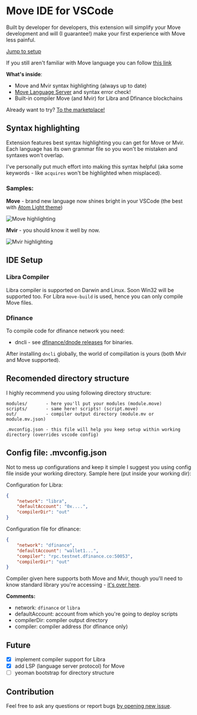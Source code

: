 # Move IDE for VSCode

Built by developer for developers, this extension will simplify your Move development and will (I guarantee!) make your first experience with Move less painful.

[Jump to setup](#setup)

If you still aren't familiar with Move language you can follow [this link](https://developers.libra.org/docs/move-paper)

**What's inside**:

- Move and Mvir syntax highlighting (always up to date)
- [Move Language Server](https://github.com/dfinance/move-language-server) and syntax error check!
- Built-in compiler Move (and Mvir) for Libra and Dfinance blockchains

Already want to try? [To the marketplace!](https://marketplace.visualstudio.com/items?itemName=damirka.move-ide)

## Syntax highlighting

Extension features best syntax highlighting you can get for Move or Mvir. Each language has its own grammar file so you won't be mistaken and syntaxes won't overlap.

I've personally put much effort into making this syntax helpful (aka some keywords - like `acquires` won't be highlighted when misplaced).

### Samples:

**Move** - brand new language now shines bright in your VSCode (the best with [Atom Light theme](https://marketplace.visualstudio.com/items?itemName=akamud.vscode-theme-onelight))

![Move highlighting](https://raw.githubusercontent.com/damirka/vscode-move-ide/master/img/move.highlight.jpg)

**Mvir** - you should know it well by now.

![Mvir highlighting](https://raw.githubusercontent.com/damirka/vscode-move-ide/master/img/mvir.highlight.jpg)

<a name="setup"></a>

## IDE Setup

### Libra Compiler

Libra compiler is supported on Darwin and Linux. Soon Win32 will be supported too.
For Libra `move-build` is used, hence you can only compile Move files.

### Dfinance

To compile code for dfinance network you need:
- dncli - see [dfinance/dnode releases](https://github.com/dfinance/dnode/releases) for binaries.

After installing `dncli` globally, the world of compillation is yours (both Mvir and Move supported).

## Recomended directory structure

I highly recommend you using following directory structure:
```
modules/       - here you'll put your modules (module.move)
scripts/       - same here! scripts! (script.move)
out/           - compiler output directory (module.mv or module.mv.json)

.mvconfig.json - this file will help you keep setup within working directory (overrides vscode config)
```

## Config file: .mvconfig.json

Not to mess up configurations and keep it simple I suggest you using config file inside your working directory.
Sample here (put inside your working dir):

Configuration for Libra:

```json
{
    "network": "libra",
    "defaultAccount": "0x....",
    "compilerDir": "out"
}
```

Configuration file for dfinance:

```json
{
    "network": "dfinance",
    "defaultAccount": "wallet1...",
    "compiler": "rpc.testnet.dfinance.co:50053",
    "compilerDir": "out"
}
```

Compiler given here supports both Move and Mvir, though you'll need to know standard library you're accessing - [it's over here](https://github.com/dfinance/dvm/tree/master/lang/stdlib).

**Comments:**

- network: `dfinance` or `libra`
- defaultAccount: account from which you're going to deploy scripts
- compilerDir: compiler output directory
- compiler: compiler address (for dfinance only)

## Future

- [x] implement compiler support for Libra
- [x] add LSP (language server protocol) for Move
- [ ] yeoman bootstrap for directory structure

## Contribution

Feel free to ask any questions or report bugs [by opening new issue](https://github.com/damirka/vscode-move-ide/issues).

